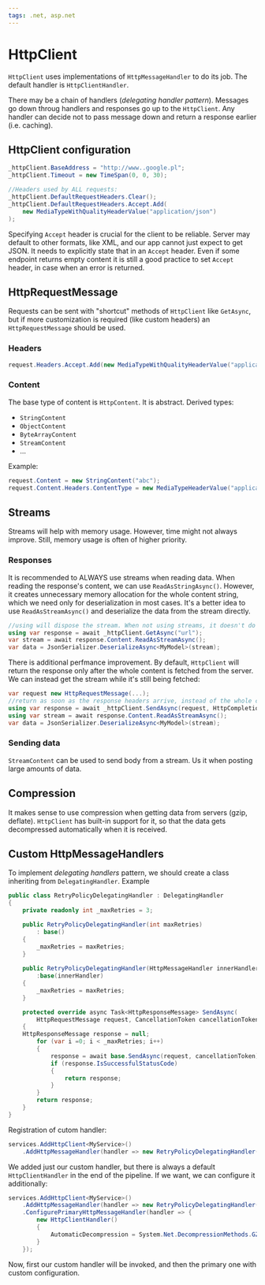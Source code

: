 ```yaml
---
tags: .net, asp.net
---
```


# HttpClient

`HttpClient` uses implementations of `HttpMessageHandler` to do its job. The
default handler is `HttpClientHandler`.

There may be a chain of handlers (*delegating handler pattern*). Messages go
down throug handlers and responses go up to the `HttpClient`. Any handler can
decide not to pass message down and return a response earlier (i.e. caching).

## HttpClient configuration

```csharp
_httpClient.BaseAddress = "http://www..google.pl";
_httpClient.Timeout = new TimeSpan(0, 0, 30);

//Headers used by ALL requests:
_httpClient.DefaultRequestHeaders.Clear();
_httpClient.DefaultRequestHeaders.Accept.Add(
    new MediaTypeWithQualityHeaderValue("application/json")
);
```

Specifying `Accept` header is crucial for the client to be reliable. Server may
default to other formats, like XML, and our app cannot just expect to get JSON.
It needs to explicitly state that in an `Accept` header. Even if some endpoint
returns empty content it is still a good practice to set `Accept` header, in
case when an error is returned.

## HttpRequestMessage

Requests can be sent with "shortcut" methods of `HttpClient` like `GetAsync`,
but if more customization is required (like custom headers) an
`HttpRequestMessage` should be used.

### Headers

```csharp
request.Headers.Accept.Add(new MediaTypeWithQualityHeaderValue("application/json"));
```

### Content

The base type of content is `HttpContent`. It is abstract. Derived types:

- `StringContent`
- `ObjectContent`
- `ByteArrayContent`
- `StreamContent`
- ...

Example:

```csharp
request.Content = new StringContent("abc");
request.Content.Headers.ContentType = new MediaTypeHeaderValue("application/json");
```

## Streams

Streams will help with memory usage. However, time might not always improve.
Still, memory usage is often of higher priority.

### Responses

It is recommended to ALWAYS use streams when reading data. When reading the
response's content, we can use `ReadAsStringAsync()`. However, it creates
unnecessary memory allocation for the whole content string, which we need only
for deserialization in most cases. It's a better idea to use
`ReadAsStreamAsync()` and deserialize the data from the stream directly.

```csharp
//using will dispose the stream. When not using streams, it doesn't do anything
using var response = await _httpClient.GetAsync("url");
var stream = await response.Content.ReadAsStreamAsync();
var data = JsonSerializer.DeserializeAsync<MyModel>(stream);
```

There is additional perfmance improvement. By default, `HttpClient` will return
the response only after the whole content is fetched from the server. We can
instead get the stream while it's still being fetched:

```csharp
var request new HttpRequestMessage(...);
//return as soon as the response headers arrive, instead of the whole content
using var response = await _httpClient.SendAsync(request, HttpCompletionOptions.ResponseHeadersRead);
using var stream = await response.Content.ReadAsStreamAsync();
var data = JsonSerializer.DeserializeAsync<MyModel>(stream);
```

### Sending data

`StreamContent` can be used to send body from a stream. Us it when posting large
amounts of data.

## Compression

It makes sense to use compression when getting data from servers (gzip,
deflate). `HttpClient` has built-in support for it, so that the data gets
decompressed automatically when it is received.

## Custom HttpMessageHandlers

To implement *delegating handlers* pattern, we should create a class inheriting
from `DelegatingHandler`. Example

```csharp
public class RetryPolicyDelegatingHandler : DelegatingHandler 
{
    private readonly int _maxRetries = 3;

    public RetryPolicyDelegatingHandler(int maxRetries)
        : base()
    {
        _maxRetries = maxRetries;
    }
    
    public RetryPolicyDelegatingHandler(HttpMessageHandler innerHandler, int maxRetries)
        :base(innerHandler)
    {
        _maxRetries = maxRetries;
    }

    protected override async Task<HttpResponseMessage> SendAsync(
        HttpRequestMessage request, CancellationToken cancellationToken)
    {
    HttpResponseMessage response = null;
        for (var i =0; i < _maxRetries; i++)
        {
            response = await base.SendAsync(request, cancellationToken);
            if (response.IsSuccessfulStatusCode)
            {
                return response;
            }
        }
        return response;
    }
}
```

Registration of cutom handler:

```csharp
services.AddHttpClient<MyService>()
    .AddHttpMessageHandler(handler => new RetryPolicyDelegatingHandler(2));
```

We added just our custom handler, but there is always a default
`HttpClientHandler` in the end of the pipeline. If we want, we can configure it
additionally:

```csharp
services.AddHttpClient<MyService>()
    .AddHttpMessageHandler(handler => new RetryPolicyDelegatingHandler(2))
    .ConfigurePrimaryHttpMessageHandler(handler => {
        new HttpClientHandler()
        {
            AutomaticDecompression = System.Net.DecompressionMethods.GZip   
        }
    });
```

Now, first our custom handler will be invoked, and then the primary one with
custom configuration.

